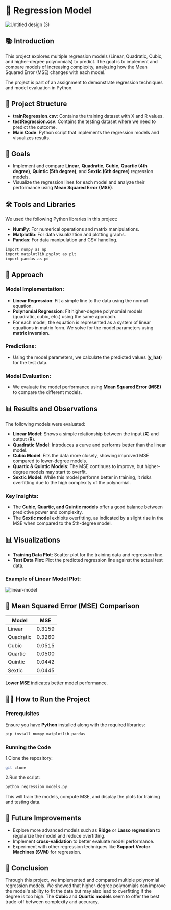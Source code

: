 # 🎯 **Regression Model**

![Untitled design (3)](https://github.com/user-attachments/assets/a801b18f-7272-48f6-925f-fa1c84c1d667)


## 📚 **Introduction**
This project explores multiple regression models (Linear, Quadratic, Cubic, and higher-degree polynomials) to predict. The goal is to implement and compare models of increasing complexity, analyzing how the Mean Squared Error (MSE) changes with each model.

The project is part of an assignment to demonstrate regression techniques and model evaluation in Python.

## 📂 **Project Structure**
- **trainRegression.csv**: Contains the training dataset with X and R values.
- **testRegression.csv**: Contains the testing dataset where we need to predict the outcome.
- **Main Code**: Python script that implements the regression models and visualizes results.

## 🚀 **Goals**
- Implement and compare **Linear**, **Quadratic**, **Cubic**, **Quartic (4th degree)**, **Quintic (5th degree)**, and **Sextic (6th degree)** regression models.
- Visualize the regression lines for each model and analyze their performance using **Mean Squared Error (MSE)**.

## 🛠️ **Tools and Libraries**
We used the following Python libraries in this project:
- **NumPy**: For numerical operations and matrix manipulations.
- **Matplotlib**: For data visualization and plotting graphs.
- **Pandas**: For data manipulation and CSV handling.

```bash
import numpy as np
import matplotlib.pyplot as plt
import pandas as pd
```

## 🚀 **Approach**

### **Model Implementation**:
- **Linear Regression**: Fit a simple line to the data using the normal equation.
- **Polynomial Regression**: Fit higher-degree polynomial models (quadratic, cubic, etc.) using the same approach.
- For each model, the equation is represented as a system of linear equations in matrix form. We solve for the model parameters using **matrix inversion**.

### **Predictions**:
- Using the model parameters, we calculate the predicted values (**y_hat**) for the test data.

### **Model Evaluation**:
- We evaluate the model performance using **Mean Squared Error (MSE)** to compare the different models.

## 📊 **Results and Observations**
The following models were evaluated:
- **Linear Model**: Shows a simple relationship between the input (**X**) and output (**R**).
- **Quadratic Model**: Introduces a curve and performs better than the linear model.
- **Cubic Model**: Fits the data more closely, showing improved MSE compared to lower-degree models.
- **Quartic & Quintic Models**: The MSE continues to improve, but higher-degree models may start to overfit.
- **Sextic Model**: While this model performs better in training, it risks overfitting due to the high complexity of the polynomial.

### **Key Insights**:
- The **Cubic, Quartic, and Quintic models** offer a good balance between predictive power and complexity.
- The **Sextic model** exhibits overfitting, as indicated by a slight rise in the MSE when compared to the 5th-degree model.

## 📊 **Visualizations**
- **Training Data Plot**: Scatter plot for the training data and regression line.
- **Test Data Plot**: Plot the predicted regression line against the actual test data.

### **Example of Linear Model Plot:**
![linear-model](https://github.com/user-attachments/assets/bed05356-7d60-4701-8ff5-8d3d1c7335dc)

## 📑 **Mean Squared Error (MSE) Comparison**

| Model            | MSE             |
|------------------|-----------------|
| Linear           | 0.3159          |
| Quadratic        | 0.3260          |
| Cubic            | 0.0515          |
| Quartic          | 0.0500          |
| Quintic          | 0.0442          |
| Sextic           | 0.0445          |

**Lower MSE** indicates better model performance.

## 🧑‍💻 **How to Run the Project**

### **Prerequisites**
Ensure you have **Python** installed along with the required libraries:

```bash
pip install numpy matplotlib pandas
```

### Running the Code
 1.Clone the repository:
```bash
git clone 
```

 2.Run the script:
```bash
python regression_models.py
```

This will train the models, compute MSE, and display the plots for training and testing data.

## 🚧 **Future Improvements**
- Explore more advanced models such as **Ridge** or **Lasso regression** to regularize the model and reduce overfitting.
- Implement **cross-validation** to better evaluate model performance.
- Experiment with other regression techniques like **Support Vector Machines (SVM)** for regression.

## 💬 **Conclusion**
Through this project, we implemented and compared multiple polynomial regression models. We showed that higher-degree polynomials can improve the model's ability to fit the data but may also lead to overfitting if the degree is too high. The **Cubic** and **Quartic models** seem to offer the best trade-off between complexity and accuracy.
